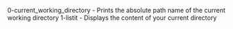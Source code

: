 0-current_working_directory - Prints the absolute path name of the current working directory
1-listit - Displays the content of your current directory 
